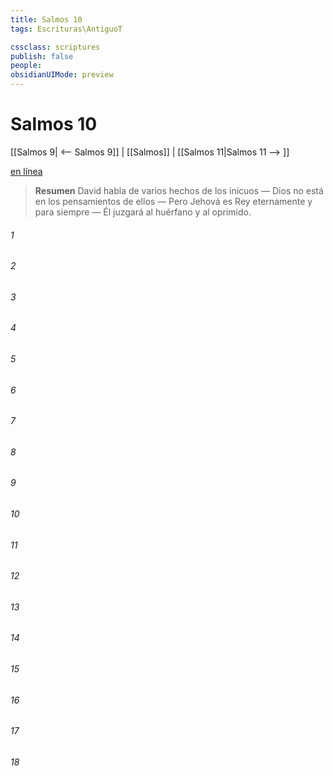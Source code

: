 ```yaml
---
title: Salmos 10
tags: Escrituras\AntiguoT

cssclass: scriptures
publish: false
people:
obsidianUIMode: preview
---
```


# Salmos 10
[[Salmos 9| <-- Salmos 9]] | [[Salmos]] | [[Salmos 11|Salmos 11 --> ]]

[en línea](https://churchofjesuschrist.org/study/scriptures/ot/ps/10?lang=spa)

> __Resumen__
David habla de varios hechos de los inicuos — Dios no está en los pensamientos de ellos — Pero Jehová es Rey eternamente y para siempre — Él juzgará al huérfano y al oprimido.

###### 1 


###### 2 


###### 3 


###### 4 


###### 5 


###### 6 


###### 7 


###### 8 


###### 9 


###### 10 


###### 11 


###### 12 


###### 13 


###### 14 


###### 15 


###### 16 


###### 17 


###### 18 


